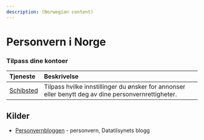 ```yaml
---
description: (Norwegian content)
---
```


# Personvern i Norge

### Tilpass dine kontoer

| Tjeneste | Beskrivelse |
| :--- | :--- |
| [Schibsted](https://payment.schibsted.no/account/privacy) | Tilpass hvilke innstillinger du ønsker for annonser eller benytt deg av dine personvernrettigheter. |

## Kilder

* [Personvernbloggen](https://www.personvernbloggen.no/) - personvern, Datatilsynets blogg

